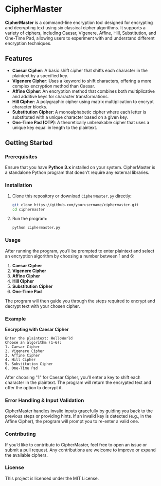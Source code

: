 # CipherMaster

**CipherMaster** is a command-line encryption tool designed for encrypting and decrypting text using six classical cipher algorithms. It supports a variety of ciphers, including Caesar, Vigenere, Affine, Hill, Substitution, and One-Time Pad, allowing users to experiment with and understand different encryption techniques.

## Features

- **Caesar Cipher**: A basic shift cipher that shifts each character in the plaintext by a specified key.
- **Vigenere Cipher**: Uses a keyword to shift characters, offering a more complex encryption method than Caesar.
- **Affine Cipher**: An encryption method that combines both multiplicative and additive keys for character transformations.
- **Hill Cipher**: A polygraphic cipher using matrix multiplication to encrypt character blocks.
- **Substitution Cipher**: A monoalphabetic cipher where each letter is substituted with a unique character based on a given key.
- **One-Time Pad (OTP)**: A theoretically unbreakable cipher that uses a unique key equal in length to the plaintext.

## Getting Started

### Prerequisites

Ensure that you have **Python 3.x** installed on your system. CipherMaster is a standalone Python program that doesn't require any external libraries.

### Installation

1. Clone this repository or download `CipherMaster.py` directly:

    ```bash
    git clone https://github.com/yourusername/ciphermaster.git
    cd ciphermaster
    ```

2. Run the program:

    ```bash
    python ciphermaster.py
    ```

### Usage

After running the program, you’ll be prompted to enter plaintext and select an encryption algorithm by choosing a number between 1 and 6:

1. **Caesar Cipher**
2. **Vigenere Cipher**
3. **Affine Cipher**
4. **Hill Cipher**
5. **Substitution Cipher**
6. **One-Time Pad**

The program will then guide you through the steps required to encrypt and decrypt text with your chosen cipher.

### Example

**Encrypting with Caesar Cipher**

```plaintext
Enter the plaintext: HelloWorld
Choose an algorithm (1-6):
1. Caesar Cipher
2. Vigenere Cipher
3. Affine Cipher
4. Hill Cipher
5. Substitution Cipher
6. One-Time Pad
```
After choosing "1" for Caesar Cipher, you’ll enter a key to shift each character in the plaintext. The program will return the encrypted text and offer the option to decrypt it.

### Error Handling & Input Validation

CipherMaster handles invalid inputs gracefully by guiding you back to the previous steps or providing hints. If an invalid key is detected (e.g., in the Affine Cipher), the program will prompt you to re-enter a valid one.

### Contributing

If you’d like to contribute to CipherMaster, feel free to open an issue or submit a pull request. Any contributions are welcome to improve or expand the available ciphers.

### License

This project is licensed under the MIT License.
